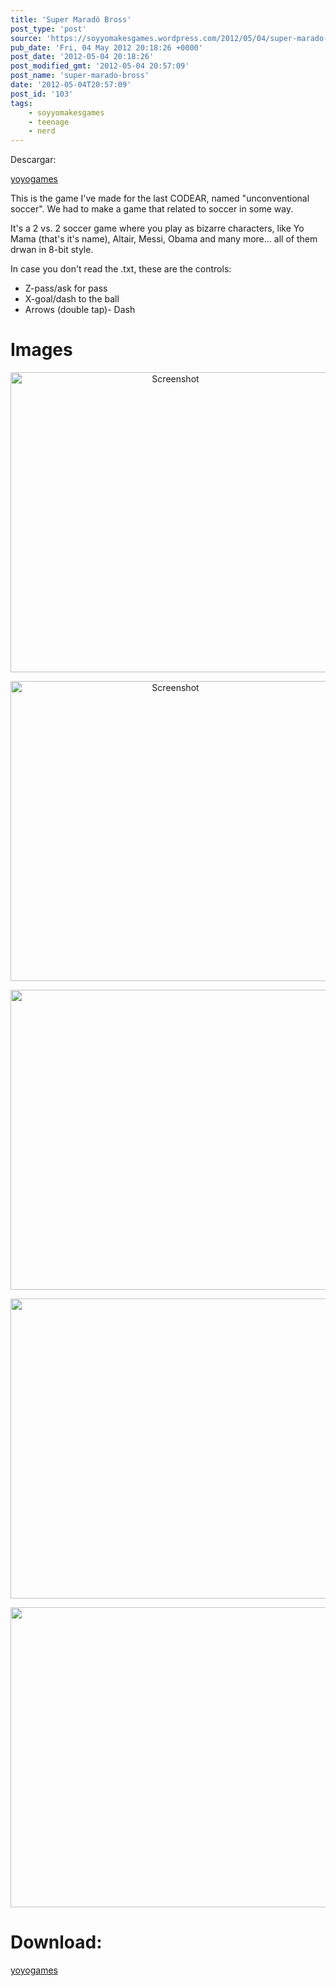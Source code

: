 ```yaml
---
title: 'Super Maradó Bross'
post_type: 'post'
source: 'https://soyyomakesgames.wordpress.com/2012/05/04/super-marado-bross/'
pub_date: 'Fri, 04 May 2012 20:18:26 +0000'
post_date: '2012-05-04 20:18:26'
post_modified_gmt: '2012-05-04 20:57:09'
post_name: 'super-marado-bross'
date: '2012-05-04T20:57:09'
post_id: '103'
tags:
    - soyyomakesgames
    - teenage
    - nerd
---
```

Descargar:

<a href="http://sandbox.yoyogames.com/games/197164-super-marad%C3%B3-bross" target="_blank">yoyogames</a>

This is the game I've made for the last CODEAR, named "unconventional soccer". We had to make a game that related to soccer in some way.

It's a 2 vs. 2 soccer game where you play as bizarre characters, like Yo Mama (that's it's name), Altair, Messi, Obama and many more... all of them drwan in 8-bit style.

In case you don't read the .txt, these are the controls:
<ul>
	<li>Z-pass/ask for pass</li>
	<li>X-goal/dash to the ball</li>
	<li>Arrows (double tap)- Dash</li>
</ul>
<h1>Images</h1>
<p style="text-align:center;"><a href="http://i1259.photobucket.com/albums/ii545/soyyo5159/screenshot101.png"><img class="aligncenter" title="Screenshot" src="http://i1259.photobucket.com/albums/ii545/soyyo5159/screenshot101.png" alt="Screenshot" width="512" height="480" /></a></p>
<p style="text-align:center;"><a href="http://i1259.photobucket.com/albums/ii545/soyyo5159/screenshot100.png"><img class="aligncenter" title="Screenshot" src="http://i1259.photobucket.com/albums/ii545/soyyo5159/screenshot100.png" alt="Screenshot" width="512" height="480" /></a></p>
<p style="text-align:center;"><a href="http://i1259.photobucket.com/albums/ii545/soyyo5159/screenshot100-1.png"><img class="aligncenter" src="http://i1259.photobucket.com/albums/ii545/soyyo5159/screenshot100-1.png" alt="" width="512" height="480" /></a></p>
<p style="text-align:center;"><a href="http://i1259.photobucket.com/albums/ii545/soyyo5159/screenshot102.png"><img class="alignnone" src="http://i1259.photobucket.com/albums/ii545/soyyo5159/screenshot102.png" alt="" width="512" height="480" /></a></p>
<p style="text-align:center;"><a href="http://i1259.photobucket.com/albums/ii545/soyyo5159/screenshot103.png"><img class="aligncenter" src="http://i1259.photobucket.com/albums/ii545/soyyo5159/screenshot103.png" alt="" width="512" height="480" /></a></p>

<h1>Download:</h1>
<a href="http://sandbox.yoyogames.com/games/197164-super-marad%C3%B3-bross" target="_blank">yoyogames</a>